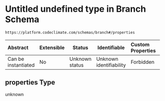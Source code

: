# Untitled undefined type in Branch Schema

```txt
https://platform.codeclimate.com/schemas/branch#/properties
```




| Abstract            | Extensible | Status         | Identifiable            | Custom Properties | Additional Properties | Access Restrictions | Defined In                                                                      |
| :------------------ | ---------- | -------------- | ----------------------- | :---------------- | --------------------- | ------------------- | ------------------------------------------------------------------------------- |
| Can be instantiated | No         | Unknown status | Unknown identifiability | Forbidden         | Allowed               | none                | [Branch.schema.json\*](../../schemas/Branch.schema.json "open original schema") |

## properties Type

unknown
